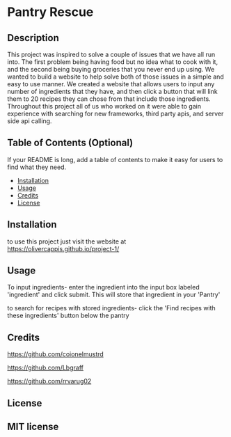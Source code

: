 # Pantry Rescue

## Description

This project was inspired to solve a couple of issues that we have all run into. The first problem being having food but no idea what to cook with it, and the second being buying groceries that you never end up using. We wanted to build a website to help solve both of those issues in a simple and easy to use manner. We created a website that allows users to input any number of ingredients that they have, and then click a button that will link them to 20 recipes they can chose from that include those ingredients. Throughout this project all of us who worked on it were able to gain experience with searching for new frameworks, third party apis, and server side api calling. 

## Table of Contents (Optional)

If your README is long, add a table of contents to make it easy for users to find what they need.

- [Installation](#installation)
- [Usage](#usage)
- [Credits](#credits)
- [License](#license)

## Installation

to use this project just visit the website at https://olivercappis.github.io/project-1/

## Usage

To input ingredients- enter the ingredient into the input box labeled 'ingredient' and click submit. This will store that ingredient in your 'Pantry'

to search for recipes with stored ingredients- click the 'Find recipes with these ingredients' button below the pantry


## Credits
https://github.com/coionelmustrd

https://github.com/Lbgraff

https://github.com/rrvarug02


## License

MIT license
---




